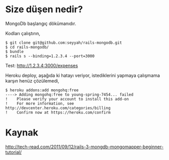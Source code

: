 # Size düşen nedir?

MongoDb başlangıç dökümanıdır.

Kodları çalıştırın,

    $ git clone git@github.com:seyyah/rails-mongodb.git
    $ cd rails-mongodb/
    $ bundle
    $ rails s --binding=1.2.3.4 --port=3000

Test: http://1.2.3.4:3000/expenses

Heroku deploy, aşağıda ki hatayı veriyor, istediklerini yapmaya çalışmama karşın henüz çözülemedi,

	$ heroku addons:add mongohq:free
	----> Adding mongohq:free to young-spring-7454... failed
	!    Please verify your account to install this add-on
	!    For more information, see http://devcenter.heroku.com/categories/billing
	!    Confirm now at https://heroku.com/confirm

# Kaynak

http://tech-read.com/2011/09/12/rails-3-mongdb-mongomapper-beginner-tutorial/
